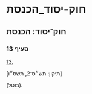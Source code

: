 # חוק-יסוד_הכנסת

## חוק־יסוד: הכנסת

### סעיף 13

[13.](https://he.wikisource.org/wiki/%D7%97%D7%95%D7%A7-%D7%99%D7%A1%D7%95%D7%93:_%D7%94%D7%9B%D7%A0%D7%A1%D7%AA#%D7%A1%D7%A2%D7%99%D7%A3_13)

[תיקון: תש״ס־2, תשס״ו]

(בוטל).